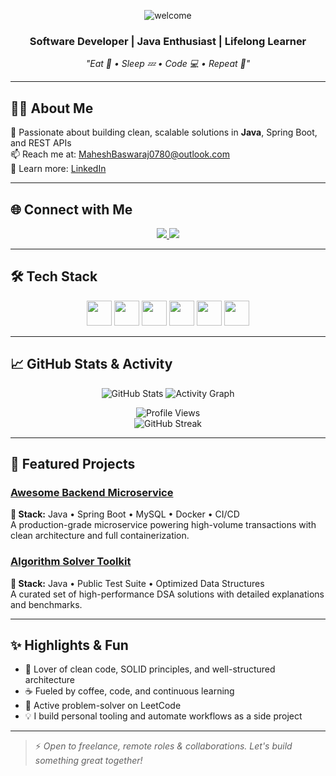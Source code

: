 <p align="center">
  <img src="https://capsule-render.vercel.app/api?type=waving&text=Hi%20%E2%96%A0%EF%B8%8FMahesh&fontColor=ffffff&fontSize=40&colorStart=0e75b6&colorEnd=0077B5" alt="welcome"/>
</p>

<h3 align="center">Software Developer | Java Enthusiast | Lifelong Learner</h3>
<p align="center"><em>"Eat 🍕 • Sleep 💤 • Code 💻 • Repeat 🔁"</em></p>

---

## 🧑‍💻 About Me  
🎯 Passionate about building clean, scalable solutions in **Java**, Spring Boot, and REST APIs  
📫 Reach me at: [MaheshBaswaraj0780@outlook.com](mailto:MaheshBaswaraj0780@outlook.com)  
🔗 Learn more: [LinkedIn](https://www.linkedin.com/in/maheshbaswaraj/)

---

## 🌐 Connect with Me  
<p align="center">
  <a href="https://linkedin.com/in/maheshbaswaraj" target="_blank">
    <img src="https://img.shields.io/badge/LinkedIn-%230077B5.svg?style=for-the-badge&logo=linkedin&logoColor=white"/>
  </a>
  <a href="https://leetcode.com/mahesh_baswaraj" target="_blank">
    <img src="https://img.shields.io/badge/LeetCode-%23FFA116.svg?style=for-the-badge&logo=leetcode&logoColor=white"/>
  </a>
</p>

---

## 🛠️ Tech Stack  
<p align="center">
  <img src="https://cdn.jsdelivr.net/gh/devicons/devicon/icons/java/java-original.svg" width="40"/>
  <img src="https://cdn.jsdelivr.net/gh/devicons/devicon/icons/spring/spring-original.svg" width="40"/>
  <img src="https://cdn.jsdelivr.net/gh/devicons/devicon/icons/python/python-original.svg" width="40"/>
  <img src="https://cdn.jsdelivr.net/gh/devicons/devicon/icons/git/git-original.svg" width="40"/>
  <img src="https://cdn.jsdelivr.net/gh/devicons/devicon/icons/linux/linux-original.svg" width="40"/>
  <img src="https://cdn.jsdelivr.net/gh/devicons/devicon/icons/mysql/mysql-original-wordmark.svg" width="40"/>
</p>

---

## 📈 GitHub Stats & Activity  
<p align="center">
  <img src="https://github-readme-stats.vercel.app/api?username=mahesh0780&show_icons=true&theme=dark&count_private=true" alt="GitHub Stats"/>
  <img src="https://github-readme-activity-graph.vercel.app/graph?username=mahesh0780&theme=github-dark&area=true&hide_border=true" alt="Activity Graph"/>
</p>

<p align="center">
  <img src="https://komarev.com/ghpvc/?username=mahesh0780&color=blue" alt="Profile Views"/>
  <br/>
  <img src="https://streak-stats.demolab.com/?user=mahesh0780&theme=dark&hide_border=true" alt="GitHub Streak"/>
</p>

---

## 🚀 Featured Projects

### [Awesome Backend Microservice](https://github.com/mahesh0780/awesome-backend)  
**📌 Stack:** Java • Spring Boot • MySQL • Docker • CI/CD  
A production-grade microservice powering high-volume transactions with clean architecture and full containerization.

### [Algorithm Solver Toolkit](https://github.com/mahesh0780/algorithm-solver)  
**📌 Stack:** Java • Public Test Suite • Optimized Data Structures  
A curated set of high-performance DSA solutions with detailed explanations and benchmarks.

---

## ✨ Highlights & Fun

- 🧩 Lover of clean code, SOLID principles, and well-structured architecture  
- ☕ Fueled by coffee, code, and continuous learning  
- 🎯 Active problem-solver on LeetCode  
- 💡 I build personal tooling and automate workflows as a side project

---

> ⚡ *Open to freelance, remote roles & collaborations. Let's build something great together!*

